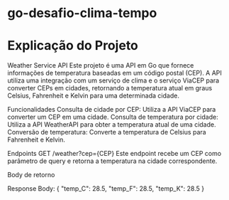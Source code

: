 # go-desafio-clima-tempo

# Explicação do Projeto

Weather Service API
Este projeto é uma API em Go que fornece informações de temperatura baseadas em um código postal (CEP). A API utiliza uma integração com um serviço de clima e o serviço ViaCEP para converter CEPs em cidades, retornando a temperatura atual em graus Celsius, Fahrenheit e Kelvin para uma determinada cidade.

Funcionalidades
Consulta de cidade por CEP: Utiliza a API ViaCEP para converter um CEP em uma cidade.
Consulta de temperatura por cidade: Utiliza a API WeatherAPI para obter a temperatura atual de uma cidade.
Conversão de temperatura: Converte a temperatura de Celsius para Fahrenheit e Kelvin.

Endpoints
GET /weather?cep={CEP}
Este endpoint recebe um CEP como parâmetro de query e retorna a temperatura na cidade correspondente.

Body de retorno

Response Body: { "temp_C": 28.5, "temp_F": 28.5, "temp_K": 28.5 }